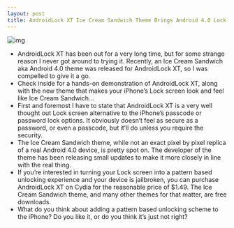 ```yaml
---
layout: post
title: AndroidLock XT Ice Cream Sandwich Theme Brings Android 4.0 Lock Screen to the iPhone
---
```

![img](http://media.idownloadblog.com/wp-content/uploads/2011/11/AndroidLock-XT-Ice-Cream-Sandwich.png)
* AndroidLock XT has been out for a very long time, but for some strange reason I never got around to trying it. Recently, an Ice Cream Sandwich aka Android 4.0 theme was released for AndroidLock XT, so I was compelled to give it a go.
* Check inside for a hands-on demonstration of AndroidLock XT, along with the new theme that makes your iPhone’s Lock screen look and feel like Ice Cream Sandwich…
* First and foremost I have to state that AndroidLock XT is a very well thought out Lock screen alternative to the iPhone’s passcode or password lock options. It obviously doesn’t feel as secure as a password, or even a passcode, but it’ll do unless you require the security.
* The Ice Cream Sandwich theme, while not an exact pixel by pixel replica of a real Android 4.0 device, is pretty spot on. The developer of the theme has been releasing small updates to make it more closely in line with the real thing.
* If you’re interested in turning your Lock screen into a pattern based unlocking experience and your device is jailbroken, you can purchase AndroidLock XT on Cydia for the reasonable price of $1.49. The Ice Cream Sandwich theme, and many other themes for that matter, are free downloads.
* What do you think about adding a pattern based unlocking scheme to the iPhone? Do you like it, or do you think it’s just not right?

